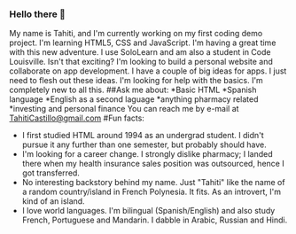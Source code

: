 ### Hello there 👋
My name is Tahiti, and I'm currently working on my first coding demo project. I'm learning HTML5, CSS and JavaScript.
I'm having a great time with this new adventure. I use SoloLearn and am also a student in Code Louisville. Isn't that exciting?
I'm looking to build a personal website and collaborate on app development. I have a couple of big ideas for apps. I just need to flesh out these ideas.
I'm looking for help with the basics. I'm completely new to all this.
##Ask me about: 
*Basic HTML
*Spanish language
*English as a second laguage
*anything pharmacy related
*investing and personal finance
You can reach me by e-mail at TahitiCastillo@gmail.com
#Fun facts: 
- I first studied HTML around 1994 as an undergrad student. I didn't pursue it any further than one semester, but probably should have.  
- I'm looking for a career change. I strongly dislike pharmacy; I landed there when my health insurance sales position was outsourced, hence I got transferred.
- No interesting backstory behind my name. Just "Tahiti" like the name of a random country/island in French Polynesia. It fits. As an introvert, I'm kind of an island.
- I love world languages. I'm bilingual (Spanish/English) and also study French, Portuguese and Mandarin. I dabble in Arabic, Russian and Hindi.
<!--
**American-Tahiti/American-Tahiti** is a ✨ _special_ ✨ repository because its `README.md` (this file) appears on your GitHub profile.

Here are some ideas to get you started:

- 🔭 I’m currently working on ...
- 🌱 I’m currently learning ...
- 👯 I’m looking to collaborate on ...
- 🤔 I’m looking for help with ...
- 💬 Ask me about ...
- 📫 How to reach me: ...
- 😄 Pronouns: ...
- ⚡ Fun fact: ...
-->

